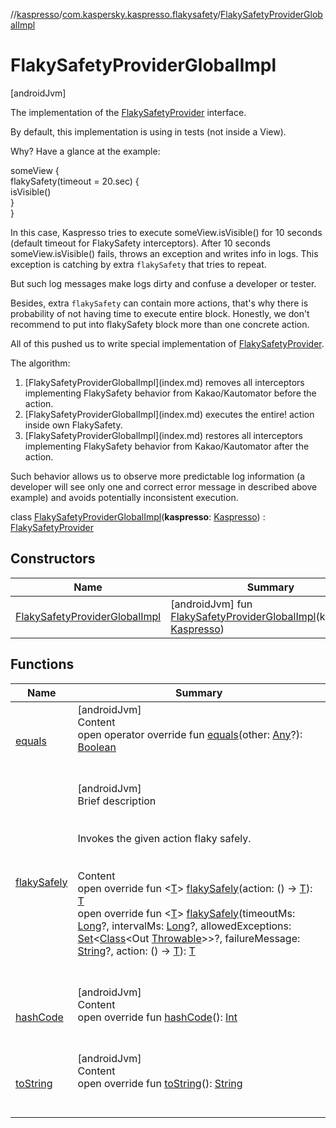 //[kaspresso](../../index.md)/[com.kaspersky.kaspresso.flakysafety](../index.md)/[FlakySafetyProviderGlobalImpl](index.md)



# FlakySafetyProviderGlobalImpl  
 [androidJvm] 



The implementation of the [FlakySafetyProvider](../-flaky-safety-provider/index.md) interface.



By default, this implementation is using in tests (not inside a View).



Why? Have a glance at the example:

someView {  
    flakySafety(timeout = 20.sec) {  
        isVisible()  
    }  
}

In this case, Kaspresso tries to execute someView.isVisible() for 10 seconds (default timeout for FlakySafety interceptors). After 10 seconds someView.isVisible() fails, throws an exception and writes info in logs. This exception is catching by extra ``flakySafety`` that tries to repeat.



But such log messages make logs dirty and confuse a developer or tester.



Besides, extra ``flakySafety`` can contain more actions, that's why there is probability of not having time to execute entire block. Honestly, we don't recommend to put into flakySafety block more than one concrete action.



All of this pushed us to write special implementation of [FlakySafetyProvider](../-flaky-safety-provider/index.md).



The algorithm:

<ol><li>[FlakySafetyProviderGlobalImpl](index.md) removes all interceptors implementing FlakySafety behavior from Kakao/Kautomator before the action.</li><li>[FlakySafetyProviderGlobalImpl](index.md) executes the entire! action inside own FlakySafety.</li><li>[FlakySafetyProviderGlobalImpl](index.md) restores all interceptors implementing FlakySafety behavior from Kakao/Kautomator after the action.</li></ol>

Such behavior allows us to observe more predictable log information (a developer will see only one and correct error message in described above example) and avoids potentially inconsistent execution.



class [FlakySafetyProviderGlobalImpl](index.md)(**kaspresso**: [Kaspresso](../../com.kaspersky.kaspresso.kaspresso/-kaspresso/index.md)) : [FlakySafetyProvider](../-flaky-safety-provider/index.md)   


## Constructors  
  
|  Name|  Summary| 
|---|---|
| [FlakySafetyProviderGlobalImpl](-flaky-safety-provider-global-impl.md)|  [androidJvm] fun [FlakySafetyProviderGlobalImpl](-flaky-safety-provider-global-impl.md)(kaspresso: [Kaspresso](../../com.kaspersky.kaspresso.kaspresso/-kaspresso/index.md))   <br>


## Functions  
  
|  Name|  Summary| 
|---|---|
| [equals](https://kotlinlang.org/api/latest/jvm/stdlib/kotlin/-any/equals.html)| [androidJvm]  <br>Content  <br>open operator override fun [equals](https://kotlinlang.org/api/latest/jvm/stdlib/kotlin/-any/equals.html)(other: [Any](https://kotlinlang.org/api/latest/jvm/stdlib/kotlin/-any/index.html)?): [Boolean](https://kotlinlang.org/api/latest/jvm/stdlib/kotlin/-boolean/index.html)  <br><br><br>
| [flakySafely](flaky-safely.md)| [androidJvm]  <br>Brief description  <br><br><br>Invokes the given action flaky safely.<br><br>  <br>Content  <br>open override fun <[T](flaky-safely.md)> [flakySafely](flaky-safely.md)(action: () -> [T](flaky-safely.md)): [T](flaky-safely.md)  <br>open override fun <[T](flaky-safely.md)> [flakySafely](flaky-safely.md)(timeoutMs: [Long](https://kotlinlang.org/api/latest/jvm/stdlib/kotlin/-long/index.html)?, intervalMs: [Long](https://kotlinlang.org/api/latest/jvm/stdlib/kotlin/-long/index.html)?, allowedExceptions: [Set](https://kotlinlang.org/api/latest/jvm/stdlib/kotlin.collections/-set/index.html)<[Class](https://docs.oracle.com/javase/8/docs/api/java/lang/Class.html)<Out [Throwable](https://kotlinlang.org/api/latest/jvm/stdlib/kotlin/-throwable/index.html)>>?, failureMessage: [String](https://kotlinlang.org/api/latest/jvm/stdlib/kotlin/-string/index.html)?, action: () -> [T](flaky-safely.md)): [T](flaky-safely.md)  <br><br><br>
| [hashCode](https://kotlinlang.org/api/latest/jvm/stdlib/kotlin/-any/hash-code.html)| [androidJvm]  <br>Content  <br>open override fun [hashCode](https://kotlinlang.org/api/latest/jvm/stdlib/kotlin/-any/hash-code.html)(): [Int](https://kotlinlang.org/api/latest/jvm/stdlib/kotlin/-int/index.html)  <br><br><br>
| [toString](https://kotlinlang.org/api/latest/jvm/stdlib/kotlin/-any/to-string.html)| [androidJvm]  <br>Content  <br>open override fun [toString](https://kotlinlang.org/api/latest/jvm/stdlib/kotlin/-any/to-string.html)(): [String](https://kotlinlang.org/api/latest/jvm/stdlib/kotlin/-string/index.html)  <br><br><br>

